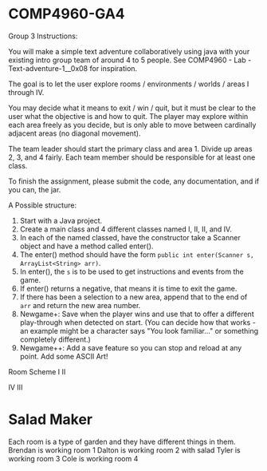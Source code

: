 # COMP4960-GA4

Group 3
Instructions:

You will make a simple text adventure collaboratively using java with your existing intro group team of around 4 to 5 people. 
See  COMP4960 - Lab - Text-adventure-1__0x08 for inspiration.

The goal is to let the user explore rooms / environments / worlds / areas I through IV.

You may decide what it means to exit / win / quit, but it must be clear to the user what the objective is and how to quit.
The player may explore within each area freely as you decide, but is only able to move between cardinally adjacent areas (no diagonal movement).

The team leader should start the primary class and area 1. Divide up areas 2, 3, and 4 fairly. Each team member should be responsible for at least one class.

To finish the assignment, please submit the code, any documentation, and if you can, the jar.


A Possible structure:
1. Start with a Java project.
2. Create a main class and 4 different classes named I, II, II, and IV.
3. In each of the named classed, have the constructor take a Scanner object and have a method called enter().
4. The enter() method should have the form `public int enter(Scanner s, ArrayList<String> arr)`.
5. In enter(), the `s` is to be used to get instructions and events from the game.
6. If enter() returns a negative, that means it is time to exit the game.
7. If there has been a selection to a new area, append that to the end of `arr` and return the new area number.
8. Newgame+: Save when the player wins and use that to offer a different play-through when detected on start.
   (You can decide how that works - an example might be a character says "You look familiar..." or something completely different.)
9. Newgame++: Add a save feature so you can stop and reload at any point. Add some ASCII Art!

Room Scheme
I	  II

IV   III



# Salad Maker
Each room is a type of garden and they have different things in them.
Brendan is working room 1
Dalton is working room 2 with salad
Tyler is working room 3
Cole is working room 4


